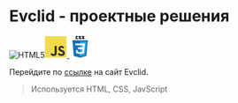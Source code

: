 # Evclid - проектные решения

![HTML5](https://img.shields.io/badge/html5-%23E34F26.svg?style=for-the-badge&logo=html5&logoColor=white)<!-- JavaScript --><a href="https://developer.mozilla.org/en-US/docs/Web/JavaScript" target="_blank" rel="noreferrer"><img src="https://raw.githubusercontent.com/devicons/devicon/master/icons/javascript/javascript-original.svg" alt="javascript" height="40"/> </a><!-- CSS --><a href="https://www.w3schools.com/css/" target="_blank" rel="noreferrer"><img src="https://raw.githubusercontent.com/devicons/devicon/master/icons/css3/css3-original-wordmark.svg" alt="css3" height="40"/> </a>

Перейдите по [ссылке](https://epankratoff.github.io/Evclid/) на сайт Evclid.

> Используется HTML, CSS, JavScript
